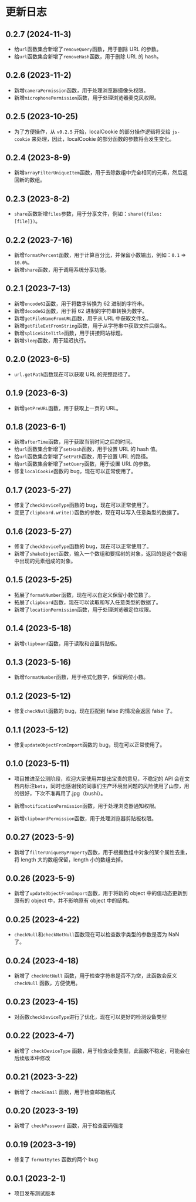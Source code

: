 # 更新日志

## 0.2.7 (2024-11-3)

- 给`url`函数集合新增了`removeQuery`函数，用于删除 URL 的参数。
- 给`url`函数集合新增了`removeHash`函数，用于删除 URL 的 hash。

## 0.2.6 (2023-11-2)

- 新增`cameraPermission`函数，用于处理浏览器摄像头权限。
- 新增`microphonePermission`函数，用于处理浏览器麦克风权限。

## 0.2.5 (2023-10-25)

- 为了方便操作，从 `v0.2.5` 开始，localCookie 的部分操作逻辑将交给 `js-cookie` 来处理，因此，localCookie 的部分函数的参数将会发生变化。

## 0.2.4 (2023-8-9)

- 新增`arrayFilterUniqueItem`函数，用于去除数组中完全相同的元素，然后返回新的数组。

## 0.2.3 (2023-8-2)

- `share`函数新增`files`参数，用于分享文件，例如：`share({files: [file]})`。

## 0.2.2 (2023-7-16)

- 新增`formatPercent`函数，用于计算百分比，并保留小数输出，例如：`0.1` => `10.0%`。
- 新增`share`函数，用于调用系统分享功能。

## 0.2.1 (2023-7-13)

- 新增`encode62`函数，用于将数字转换为 62 进制的字符串。
- 新增`decode62`函数，用于将 62 进制的字符串转换为数字。
- 新增`getFileNameFromURL`函数，用于从 URL 中获取文件名。
- 新增`getFileExtFromString`函数，用于从字符串中获取文件后缀名。
- 新增`spliceSiteTitle`函数，用于拼接网站标题。
- 新增`sleep`函数，用于延迟执行。

## 0.2.0 (2023-6-5)

- `url.getPath`函数现在可以获取 URL 的完整路径了。

## 0.1.9 (2023-6-3)

- 新增`getPreURL`函数，用于获取上一页的 URL。

## 0.1.8 (2023-6-1)

- 新增`afterTime`函数，用于获取当前时间之后的时间。
- 给`url`函数集合新增了`setHash`函数，用于设置 URL 的 hash 值。
- 给`url`函数集合新增了`setPath`函数，用于设置 URL 的路径。
- 给`url`函数集合新增了`setQuery`函数，用于设置 URL 的参数。
- 修复`localCookie`函数的 bug，现在可以正常使用了。

## 0.1.7 (2023-5-27)

- 修复了`checkDeviceType`函数的 bug，现在可以正常使用了。
- 变更了`clipboard.write()`函数的参数，现在可以写入任意类型的数据了。

## 0.1.6 (2023-5-27)

- 修复了`checkDeviceType`函数的 bug，现在可以正常使用了。
- 新增了`shakeObject`函数，输入一个数组和要摇树的对象，返回的是这个数组中出现的元素组成的对象。

## 0.1.5 (2023-5-25)

- 拓展了`formatNumber`函数，现在可以自定义保留小数位数了。
- 拓展了`clipboard`函数，现在可以读取和写入任意类型的数据了。
- 新增了`locationPermission`函数，用于处理浏览器定位权限。

## 0.1.4 (2023-5-18)

- 新增`clipboard`函数，用于读取和设置剪贴板。

## 0.1.3 (2023-5-16)

- 新增`formatNumber`函数，用于格式化数字，保留两位小数。

## 0.1.2 (2023-5-12)

- 修复`checkNull`函数的 bug，现在匹配到 false 的情况会返回 false 了。

## 0.1.1 (2023-5-12)

- 修复`updateObjectFromImport`函数的 bug，现在可以正常使用了。

## 0.1.0 (2023-5-11)

- 项目推进至公测阶段，欢迎大家使用并提出宝贵的意见，不稳定的 API 会在文档内标注`beta`，同时也感谢我的同事们生产环境出问题的风险使用了山奈，用的很好，下次不准再用了.jpg（bushi）。

- 新增`notificationPermission`函数，用于处理浏览器通知权限。

- 新增`clipboardPermission`函数，用于处理浏览器剪贴板权限。

## 0.0.27 (2023-5-9)

- 新增了`filterUniqueByProperty`函数，用于根据数组中对象的某个属性去重，将 length 大的数组保留，length 小的数组去掉。

## 0.0.26 (2023-5-9)

- 新增了`updateObjectFromImport`函数，用于将新的 object 中的值动态更新到原有的 object 中，并不影响原有 object 中的结构。

## 0.0.25 (2023-4-22)

- `checkNull`和`checkNotNull`函数现在可以检查数字类型的参数是否为 NaN 了。

## 0.0.24 (2023-4-18)

- 新增了 `checkNotNull` 函数，用于检查字符串是否不为空，此函数会反义 `checkNull` 函数，方便使用。

## 0.0.23 (2023-4-15)

- 对函数`checkDeviceType`进行了优化，现在可以更好的检测设备类型

## 0.0.22 (2023-4-7)

- 新增了 `checkDeviceType` 函数，用于检查设备类型，此函数不稳定，可能会在后续版本中修改

## 0.0.21 (2023-3-22)

- 新增了 `checkEmail` 函数，用于检查邮箱格式

## 0.0.20 (2023-3-19)

- 新增了 `checkPassword` 函数，用于检查密码强度

## 0.0.19 (2023-3-19)

- 修复了 `formatBytes` 函数的两个 bug

## 0.0.1 (2023-2-1)

- 项目发布测试版本
